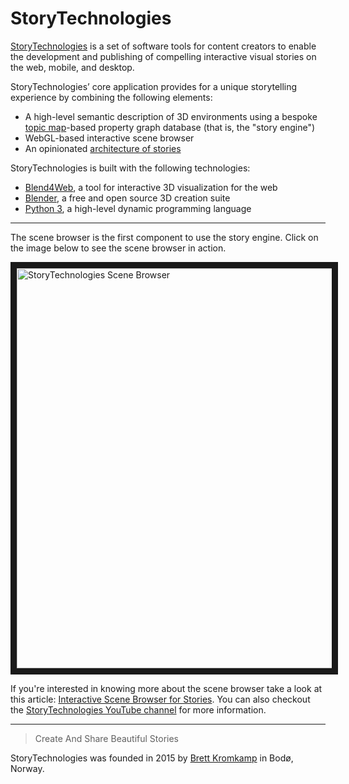 # StoryTechnologies

[StoryTechnologies](http://www.storytechnologies.com/) is a set of software tools for content creators to enable the development and publishing of compelling interactive visual stories on the web, mobile, and desktop.

StoryTechnologies’ core application provides for a unique storytelling experience by combining the following elements:

* A high-level semantic description of 3D environments using a bespoke [topic map](https://msdn.microsoft.com/en-us/library/aa480048.aspx)-based property graph database (that is, the &quot;story engine&quot;)
* WebGL-based interactive scene browser
* An opinionated [architecture of stories](http://www.storytechnologies.com/2016/05/minimum-viable-story/)

StoryTechnologies is built with the following technologies:

* [Blend4Web](https://www.blend4web.com/), a tool for interactive 3D visualization for the web
* [Blender](https://www.blender.org/), a free and open source 3D creation suite
* [Python 3](https://www.python.org/), a high-level dynamic programming language

---
The scene browser is the first component to use the story engine. Click on the image below to see the scene browser in action.

<a href="http://www.youtube.com/watch?feature=player_embedded&v=RF1-VGqixnM
" target="_blank"><img src="http://www.storytechnologies.com/wp-content/uploads/2016/11/desert1-small.png" 
alt="StoryTechnologies Scene Browser" width="640" border="10" /></a>

If you're interested in knowing more about the scene browser take a look at this article: [Interactive Scene Browser for Stories](http://www.storytechnologies.com/2016/10/interactive-scene-browser-for-stories/). You can also checkout the [StoryTechnologies YouTube channel](https://www.youtube.com/channel/UCd1QRCmYP9AVxno-AjZvAyg) for more information. 

---
> Create And Share Beautiful Stories

StoryTechnologies was founded in 2015 by [Brett Kromkamp](https://twitter.com/brettkromkamp) in Bodø, Norway.
